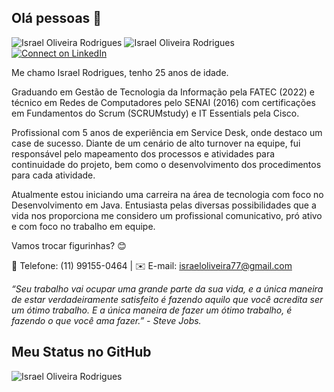 ## Olá pessoas 👋

<img src="https://komarev.com/ghpvc/?username=Rael96&label=Profile%20views&color=0e75b6&style=social" alt="Israel Oliveira Rodrigues" /> <img src="https://komarev.com/ghpvc/?username=Rael96&label=Profile%20views&color=0e75b6&style=social" alt="Israel Oliveira Rodrigues" /> [![Connect on LinkedIn](https://img.shields.io/badge/--linkedin?label=LinkedIn&logo=LinkedIn&style=social)](https://www.linkedin.com/in/israelrodriguess/) 

Me chamo Israel Rodrigues, tenho 25 anos de idade. 

Graduando em Gestão de Tecnologia da Informação pela FATEC (2022) e técnico em Redes de Computadores pelo SENAI (2016) com certificações em Fundamentos do Scrum (SCRUMstudy) e IT Essentials pela Cisco.

Profissional com 5 anos de experiência em Service Desk, onde destaco um case de sucesso. Diante de um cenário de alto turnover na equipe, fui responsável pelo mapeamento dos processos e atividades para continuidade do projeto, bem como o desenvolvimento dos procedimentos para cada atividade.

Atualmente estou iniciando uma carreira na área de tecnologia com foco no Desenvolvimento em Java. Entusiasta pelas diversas possibilidades que a vida nos proporciona me considero um profissional comunicativo, pró ativo e com foco no trabalho em equipe.

Vamos trocar figurinhas? 😊

📲 Telefone: (11) 99155-0464 | ✉️ E-mail: israeloliveira77@gmail.com

*“Seu trabalho vai ocupar uma grande parte da sua vida, e a única maneira de estar verdadeiramente satisfeito é fazendo aquilo que você acredita ser um ótimo trabalho. E a única maneira de fazer um ótimo trabalho, é fazendo o que você ama fazer.” - Steve Jobs.*

## Meu Status no GitHub

<img align="center" src="https://github-readme-stats.vercel.app/api?username=Rael96&show_icons=true&locale=en" alt="Israel Oliveira Rodrigues"/>